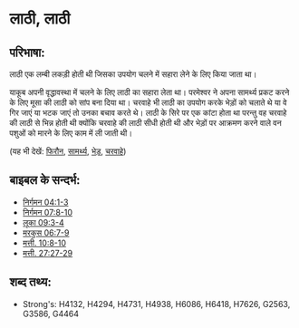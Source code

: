 # लाठी, लाठी #

## परिभाषा: ##

लाठी एक लम्बी लकड़ी होती थी जिसका उपयोग चलने में सहारा लेने के लिए किया जाता था।

याकूब अपनी वृद्धावस्था में चलने के लिए लाठी का सहारा लेता था।
परमेश्वर ने अपना सामर्थ्य प्रकट करने के लिए मूसा की लाठी को सांप बना दिया था।
चरवाहे भी लाठी का उपयोग करके भेड़ों को चलाते थे या वे गिर जाएं या भटक जाएं तो उनका बचाव करते थे।
लाठी के सिरे पर एक कांटा होता था परन्तु वह चरवाहे की लाठी से भिन्न होती थी क्योंकि चरवाहे की लाठी सीधी होती थी और भेड़ों पर आक्रमण करने वाले वन पशुओं को मारने के लिए काम में ली जाती थी।

(यह भी देखें: [फिरौन](../names/pharaoh.md), [सामर्थ्य](../kt/power.md), [भेड़](../other/sheep.md), [चरवाहे](../other/shepherd.md))

## बाइबल के सन्दर्भ: ##

* [निर्गमन 04:1-3](rc://en/tn/help/exo/04/01)
* [निर्गमन 07:8-10](rc://en/tn/help/exo/07/08)
* [लूका 09:3-4](rc://en/tn/help/luk/09/03)
* [मरकुस 06:7-9](rc://en/tn/help/mrk/06/07)
* [मत्ती. 10:8-10](rc://en/tn/help/mat/10/08)
* [मत्ती. 27:27-29](rc://en/tn/help/mat/27/27)

## शब्द तथ्य: ##

* Strong's: H4132, H4294, H4731, H4938, H6086, H6418, H7626, G2563, G3586, G4464
